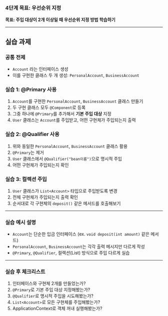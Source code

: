 ### 4단계 목표: 우선순위 지정

**목표: 주입 대상이 2개 이상일 때 우선순위 지정 방법 학습하기**

---

## 실습 과제

### 공통 전제

* `Account` 라는 인터페이스 생성
* 이를 구현한 클래스 두 개 생성: `PersonalAccount`, `BusinessAccount`

### 실습 1: @Primary 사용

1. `Account`를 구현한 `PersonalAccount`, `BusinessAccount` 클래스 만들기
2. 두 구현 클래스 모두 `@Component`로 등록
3. 그중 하나에 `@Primary`를 추가해서 **기본 주입 대상** 지정
4. `User` 클래스는 `Account`를 주입받고, 어떤 구현체가 주입되는지 출력

### 실습 2: @Qualifier 사용

1. 위와 동일한 `PersonalAccount`, `BusinessAccount` 클래스 활용
2. `@Primary`는 제거
3. `User` 클래스에서 `@Qualifier("bean이름")`으로 명시적 주입
4. 어떤 구현체가 주입되는지 확인

### 실습 3: 컬렉션 주입

1. `User` 클래스가 `List<Account>` 타입으로 주입받도록 변경
2. 전체 구현체가 주입되는지 출력 확인
3. 순서대로 각 구현체의 `deposit()` 같은 메서드를 호출해보기

---

### 실습 예시 설명

* `Account`는 단순한 입금 인터페이스 (ex. `void deposit(int amount)` 같은 메서드)
* `PersonalAccount`, `BusinessAccount`는 각각 출력 메시지만 다르게 작성
* `@Primary`, `@Qualifier`, 컬렉션(List<Account>) 방식으로 주입 다르게 실습

---

### 실습 후 체크리스트

1. 인터페이스와 구현체 2개를 만들었는가?
2. `@Primary`로 기본 주입 대상 지정해봤는가?
3. `@Qualifier`로 명시적 주입을 시도해봤는가?
4. `List<Account>`로 모든 구현체를 주입해봤는가?
5. ApplicationContext로 객체 꺼내 실행해봤는가?
